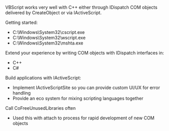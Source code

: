 VBScript works very well with C++ either through IDispatch COM objects delivered by CreateObject or via IActiveScript.

Getting started:
 - C:\Windows\System32\cscript.exe
 - C:\Windows\System32\wscript.exe
 - C:\Windows\System32\mshta.exe

Extend your experience by writing COM objects with IDispatch interfaces in:
 - C++
 - C#
 
Build applications with IActiveScript:
 - Implement IActiveScriptSite so you can provide custom UI/UX for error handling
 - Provide an eco system for mixing scripting languages together

Call CoFreeUnusedLibraries often
 - Used this with attach to process for rapid development of new COM objects
